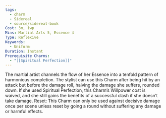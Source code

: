 ```yaml
---
tags:
  - charm
  - Sidereal
  - source/sidereal-book
Cost: 3m, 1wp
Mins: Martial Arts 5, Essence 4
Type: Reflexive
Keywords:
  - Uniform
Duration: Instant
Prerequisite Charms:
  - "[[Spiritual Perfection]]"
---
```

The martial artist channels the flow of her Essence into a tenfold pattern of harmonious completion. The stylist can use this Charm after being hit by an attack but before the damage roll, halving the damage she suffers, rounded down. If she used Spiritual Perfection, this Charm’s Willpower cost is waived, and she still gains the benefits of a successful clash if she doesn’t take damage. Reset: This Charm can only be used against decisive damage once per scene unless reset by going a round without suffering any damage or harmful effects.